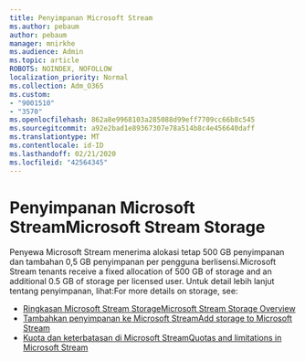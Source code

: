 ```yaml
---
title: Penyimpanan Microsoft Stream
ms.author: pebaum
author: pebaum
manager: mnirkhe
ms.audience: Admin
ms.topic: article
ROBOTS: NOINDEX, NOFOLLOW
localization_priority: Normal
ms.collection: Adm_O365
ms.custom:
- "9001510"
- "3570"
ms.openlocfilehash: 862a8e9968103a285088d99eff7709cc66b8c545
ms.sourcegitcommit: a92e2bad1e89367307e78a514b8c4e456640daff
ms.translationtype: MT
ms.contentlocale: id-ID
ms.lasthandoff: 02/21/2020
ms.locfileid: "42564345"
---
```

# <a name="microsoft-stream-storage"></a><span data-ttu-id="e0910-102">Penyimpanan Microsoft Stream</span><span class="sxs-lookup"><span data-stu-id="e0910-102">Microsoft Stream Storage</span></span>

<span data-ttu-id="e0910-103">Penyewa Microsoft Stream menerima alokasi tetap 500 GB penyimpanan dan tambahan 0,5 GB penyimpanan per pengguna berlisensi.</span><span class="sxs-lookup"><span data-stu-id="e0910-103">Microsoft Stream tenants receive a fixed allocation of 500 GB of storage and an additional 0.5 GB of storage per licensed user.</span></span>
<span data-ttu-id="e0910-104">Untuk detail lebih lanjut tentang penyimpanan, lihat:</span><span class="sxs-lookup"><span data-stu-id="e0910-104">For more details on storage, see:</span></span>

- [<span data-ttu-id="e0910-105">Ringkasan Microsoft Stream Storage</span><span class="sxs-lookup"><span data-stu-id="e0910-105">Microsoft Stream Storage Overview</span></span>](https://docs.microsoft.com/stream/license-overview#storage)
- [<span data-ttu-id="e0910-106">Tambahkan penyimpanan ke Microsoft Stream</span><span class="sxs-lookup"><span data-stu-id="e0910-106">Add storage to Microsoft Stream</span></span>](https://docs.microsoft.com/stream/storage-add-on)
- [<span data-ttu-id="e0910-107">Kuota dan keterbatasan di Microsoft Stream</span><span class="sxs-lookup"><span data-stu-id="e0910-107">Quotas and limitations in Microsoft Stream</span></span>](https://docs.microsoft.com/stream/quotas-and-limitations)

